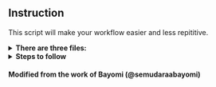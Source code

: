 ## Instruction
This script will make your workflow easier and less repititive.

<details>
<summary><b>There are three files:</b></summary>

* [git_add_file;](./git_add_file.sh) this add selection of file(s), commit & push

* [git_add_all;](./git_add_all.sh) this add all files, commit & push

* [git_modified;](git_modified.sh) this commit (ie commit -am 'msg') and push modified files

</details>

<details>
<summary><b>Steps to follow</b></summary>

* <b>Step 1:</b> Create a file named 'filename' --> this file can be created at any location.

* <b>Step 2:</b> Copy and paste the code from the the appropriate 'filename' from this repo, add a new line after git push then save and exit.

* <b>Step 3:</b> Make the executable with 'chmod +x filename' or 'chmod 744 filename'

* <b>Step 4:</b> At this point, you script has been created and you can test it with the command './filename'

You can stop here and keep copying/move the file to the directory you want to push, but as developers we are lazy people. So the next steps will ensure that you can push anywhere in your terminal. To do this, we have to add our script to $PATH.

* <b>Step 5:</b> Paste this command into your terminal press enter 
```
sudo ln push /usr/local/bin/filename
```

* <b>Step 6:</b> Cheers!!!!! Anytime you need to push, just type the appropriate 'filename' on your terminal and press enter.

</details>

#### Modified from the work of Bayomi (@semudaraabayomi)
